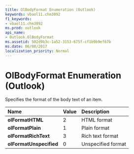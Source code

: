 ```yaml
---
title: OlBodyFormat Enumeration (Outlook)
keywords: vbaol11.chm3092
f1_keywords:
- vbaol11.chm3092
ms.prod: outlook
api_name:
- Outlook.OlBodyFormat
ms.assetid: 502d9b3c-1a52-3153-675f-cf1b9b9ef67b
ms.date: 06/08/2017
localization_priority: Normal
---
```



# OlBodyFormat Enumeration (Outlook)

Specifies the format of the body text of an item.



|Name|Value|Description|
|:-----|:-----|:-----|
| **olFormatHTML**|2|HTML format|
| **olFormatPlain**|1|Plain format|
| **olFormatRichText**|3|Rich text format|
| **olFormatUnspecified**|0|Unspecified format|

